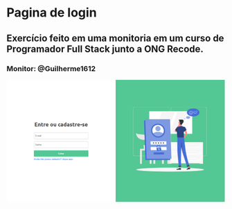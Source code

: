 # Pagina de login
 ## Exercício feito em uma monitoria em um curso de Programador Full Stack junto a ONG Recode.
  ### Monitor: @Guilherme1612
  
  ![ front end da pagina](https://github.com/ElnatanSouza/Pagina-de-login/blob/master/paginaLogin.png)
